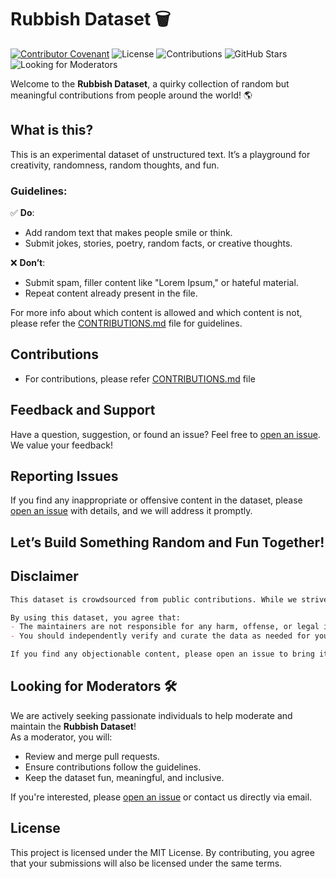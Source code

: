 # Rubbish Dataset 🗑️
[![Contributor Covenant](https://img.shields.io/badge/Contributor%20Covenant-2.1-4baaaa.svg)](code_of_conduct.md)
![License](https://img.shields.io/github/license/julurisaichandu/rubbish-dataset)
![Contributions](https://img.shields.io/badge/PRs-welcome-brightgreen.svg)
![GitHub Stars](https://img.shields.io/github/stars/julurisaichandu/rubbish-dataset)
![Looking for Moderators](https://img.shields.io/badge/Looking%20for-Moderators-blue?style=flat-square)


Welcome to the **Rubbish Dataset**, a quirky collection of random but meaningful contributions from people around the world! 🌎

## What is this?  
This is an experimental dataset of unstructured text. It’s a playground for creativity, randomness, random thoughts, and fun. 

### Guidelines:  
✅ **Do**:  
- Add random text that makes people smile or think.  
- Submit jokes, stories, poetry, random facts, or creative thoughts.

❌ **Don’t**:  
- Submit spam, filler content like "Lorem Ipsum," or hateful material.  
- Repeat content already present in the file.

For more info about which content is allowed and which content is not, please refer the [CONTRIBUTIONS.md](CONTRIBUTIONS.md) file for guidelines.

## Contributions
- For contributions, please refer [CONTRIBUTIONS.md](CONTRIBUTIONS.md) file


## Feedback and Support
Have a question, suggestion, or found an issue? Feel free to [open an issue](https://github.com/julurisaichandu/rubbish-dataset/issues). We value your feedback!

## Reporting Issues
If you find any inappropriate or offensive content in the dataset, please [open an issue](https://github.com/yourusername/rubbish-dataset/issues) with details, and we will address it promptly.

## Let’s Build Something Random and Fun Together!

## Disclaimer
```markdown
This dataset is crowdsourced from public contributions. While we strive to moderate and review submissions, we cannot guarantee that all content is free from offensive, inappropriate, or inaccurate material.

By using this dataset, you agree that:
- The maintainers are not responsible for any harm, offense, or legal issues resulting from the use of this dataset.
- You should independently verify and curate the data as needed for your use case.

If you find any objectionable content, please open an issue to bring it to our attention. We appreciate your help in keeping this project clean and enjoyable!
```

## Looking for Moderators 🛠️

We are actively seeking passionate individuals to help moderate and maintain the **Rubbish Dataset**!  
As a moderator, you will:
- Review and merge pull requests.
- Ensure contributions follow the guidelines.
- Keep the dataset fun, meaningful, and inclusive.

If you're interested, please [open an issue](https://github.com/julurisaichandu/rubbish-dataset/issues/new?assignees=&labels=moderator&template=moderator-application.md&title=Moderator+Application) or contact us directly via email.



## License
This project is licensed under the MIT License. By contributing, you agree that your submissions will also be licensed under the same terms.




